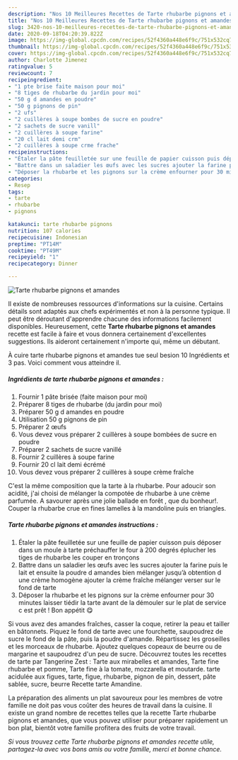 ```yaml
---
description: "Nos 10 Meilleures Recettes de Tarte rhubarbe pignons et amandes"
title: "Nos 10 Meilleures Recettes de Tarte rhubarbe pignons et amandes"
slug: 3420-nos-10-meilleures-recettes-de-tarte-rhubarbe-pignons-et-amandes
date: 2020-09-18T04:20:39.822Z
image: https://img-global.cpcdn.com/recipes/52f4360a448e6f9c/751x532cq70/tarte-rhubarbe-pignons-et-amandes-photo-principale-de-la-recette.jpg
thumbnail: https://img-global.cpcdn.com/recipes/52f4360a448e6f9c/751x532cq70/tarte-rhubarbe-pignons-et-amandes-photo-principale-de-la-recette.jpg
cover: https://img-global.cpcdn.com/recipes/52f4360a448e6f9c/751x532cq70/tarte-rhubarbe-pignons-et-amandes-photo-principale-de-la-recette.jpg
author: Charlotte Jimenez
ratingvalue: 5
reviewcount: 7
recipeingredient:
- "1 pte brise faite maison pour moi"
- "8 tiges de rhubarbe du jardin pour moi"
- "50 g d amandes en poudre"
- "50 g pignons de pin"
- "2 ufs"
- "2 cuillères à soupe bombes de sucre en poudre"
- "2 sachets de sucre vanill"
- "2 cuillères à soupe farine"
- "20 cl lait demi crm"
- "2 cuillères à soupe crme frache"
recipeinstructions:
- "Étaler la pâte feuilletée sur une feuille de papier cuisson puis déposer dans un moule à tarte préchauffer le four à 200 degrés éplucher les tiges de rhubarbe les couper en tronçons"
- "Battre dans un saladier les œufs avec les sucres ajouter la farine puis le lait et ensuite la poudre d amandes bien mélanger jusqu’à obtention d une crème homogène ajouter la crème fraîche mélanger verser sur le fond de tarte"
- "Déposer la rhubarbe et les pignons sur la crème enfourner pour 30 minutes laisser tiédir la tarte avant de la démouler sur le plat de service c est prêt ! Bon appétit 😋"
categories:
- Resep
tags:
- tarte
- rhubarbe
- pignons

katakunci: tarte rhubarbe pignons 
nutrition: 107 calories
recipecuisine: Indonesian
preptime: "PT14M"
cooktime: "PT49M"
recipeyield: "1"
recipecategory: Dinner

---
```



![Tarte rhubarbe pignons et amandes](https://img-global.cpcdn.com/recipes/52f4360a448e6f9c/751x532cq70/tarte-rhubarbe-pignons-et-amandes-photo-principale-de-la-recette.jpg)

Il existe de nombreuses ressources d'informations sur la cuisine. Certains détails sont adaptés aux chefs expérimentés et non à la personne typique. Il peut être déroutant d'apprendre chacune des informations facilement disponibles. Heureusement, cette <strong> Tarte rhubarbe pignons et amandes </strong> recette est facile à faire et vous donnera certainement d'excellentes suggestions. Ils aideront certainement n'importe qui, même un débutant.

<!--inarticleads1-->

À cuire tarte rhubarbe pignons et amandes tue seul besion 10 Ingrédients et 3 pas. Voici comment vous atteindre il.

##### Ingrédients de tarte rhubarbe pignons et amandes :

1. Fournir 1 pâte brisée (faite maison pour moi)
1. Préparer 8 tiges de rhubarbe (du jardin pour moi)
1. Préparer 50 g d amandes en poudre
1. Utilisation 50 g pignons de pin
1. Préparer 2 œufs
1. Vous devez vous préparer 2 cuillères à soupe bombées de sucre en poudre
1. Préparer 2 sachets de sucre vanillé
1. Fournir 2 cuillères à soupe farine
1. Fournir 20 cl lait demi écrémé
1. Vous devez vous préparer 2 cuillères à soupe crème fraîche


C&#39;est la même composition que la tarte à la rhubarbe. Pour adoucir son acidité, j&#39;ai choisi de mélanger la compotée de rhubarbe à une crème parfumée. A savourer après une jolie ballade en forêt , que du bonheur!. Couper la rhubarbe crue en fines lamelles à la mandoline puis en triangles. 

<!--inarticleads2-->

##### Tarte rhubarbe pignons et amandes instructions :

1. Étaler la pâte feuilletée sur une feuille de papier cuisson puis déposer dans un moule à tarte préchauffer le four à 200 degrés éplucher les tiges de rhubarbe les couper en tronçons
1. Battre dans un saladier les œufs avec les sucres ajouter la farine puis le lait et ensuite la poudre d amandes bien mélanger jusqu’à obtention d une crème homogène ajouter la crème fraîche mélanger verser sur le fond de tarte
1. Déposer la rhubarbe et les pignons sur la crème enfourner pour 30 minutes laisser tiédir la tarte avant de la démouler sur le plat de service c est prêt ! Bon appétit 😋


Si vous avez des amandes fraîches, casser la coque, retirer la peau et tailler en bâtonnets. Piquez le fond de tarte avec une fourchette, saupoudrez de sucre le fond de la pâte, puis la poudre d&#39;amande. Répartissez les groseilles et les morceaux de rhubarbe. Ajoutez quelques copeaux de beurre ou de margarine et saupoudrez d&#39;un peu de sucre. Découvrez toutes les recettes de tarte par Tangerine Zest : Tarte aux mirabelles et amandes, Tarte fine rhubarbe et pomme, Tarte fine à la tomate, mozzarella et moutarde. tarte acidulée aux figues, tarte, figue, rhubarbe, pignon de pin, dessert, pâte sablée, sucre, beurre Recette tarte Amandine. 

<!--inarticleads1-->

<p>
La préparation des aliments un plat savoureux pour les membres de votre famille ne doit pas vous coûter des heures de travail dans la cuisine. Il existe un grand nombre de recettes telles que la recette Tarte rhubarbe pignons et amandes, que vous pouvez utiliser pour préparer rapidement un bon plat, bientôt votre famille profitera des fruits de votre travail.
</p>

<p>
<i>Si vous trouvez cette Tarte rhubarbe pignons et amandes recette utile, partagez-la avec vos bons amis ou votre famille, merci et bonne chance.</i>
</p>
